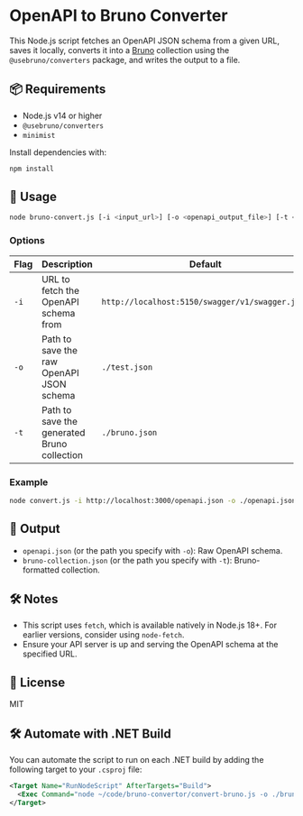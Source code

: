 
# OpenAPI to Bruno Converter

This Node.js script fetches an OpenAPI JSON schema from a given URL, saves it locally, converts it into a [Bruno](https://www.usebruno.com/) collection using the `@usebruno/converters` package, and writes the output to a file.

## 📦 Requirements

- Node.js v14 or higher
- `@usebruno/converters`
- `minimist`

Install dependencies with:

```bash
npm install
```

## 🚀 Usage

```bash
node bruno-convert.js [-i <input_url>] [-o <openapi_output_file>] [-t <bruno_output_file>]
```

### Options

| Flag       | Description                                                   | Default                                 |
|------------|---------------------------------------------------------------|-----------------------------------------|
| `-i`       | URL to fetch the OpenAPI schema from                          | `http://localhost:5150/swagger/v1/swagger.json` |
| `-o`       | Path to save the raw OpenAPI JSON schema                      | `./test.json`                           |
| `-t`       | Path to save the generated Bruno collection                   | `./bruno.json`                          |

### Example

```bash
node convert.js -i http://localhost:3000/openapi.json -o ./openapi.json -t ./bruno-collection.json
```

## 📁 Output

- `openapi.json` (or the path you specify with `-o`): Raw OpenAPI schema.
- `bruno-collection.json` (or the path you specify with `-t`): Bruno-formatted collection.

## 🛠️ Notes

- This script uses `fetch`, which is available natively in Node.js 18+. For earlier versions, consider using `node-fetch`.
- Ensure your API server is up and serving the OpenAPI schema at the specified URL.

## 📄 License

MIT

## 🛠️ Automate with .NET Build

You can automate the script to run on each .NET build by adding the following target to your `.csproj` file:

```xml
<Target Name="RunNodeScript" AfterTargets="Build">
  <Exec Command="node ~/code/bruno-convertor/convert-bruno.js -o ./bruno.json"/>
</Target>
```
